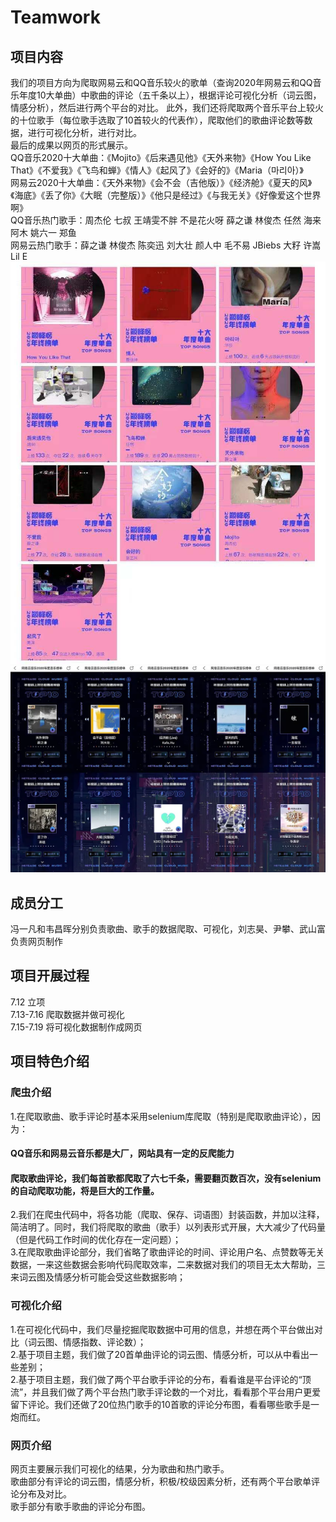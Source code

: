 # Teamwork
## 项目内容
我们的项目方向为爬取网易云和QQ音乐较火的歌单（查询2020年网易云和QQ音乐年度10大单曲）中歌曲的评论（五千条以上），根据评论可视化分析（词云图，情感分析），然后进行两个平台的对比。
此外，我们还将爬取两个音乐平台上较火的十位歌手（每位歌手选取了10首较火的代表作），爬取他们的歌曲评论数等数据，进行可视化分析，进行对比。  
最后的成果以网页的形式展示。  
QQ音乐2020十大单曲：《Mojito》《后来遇见他》《天外来物》《How You Like That》《不爱我》《飞鸟和蝉》《情人》《起风了》《会好的》《Maria（마리아）》  
网易云2020十大单曲：《天外来物》《会不会（吉他版）》《经济舱》《夏天的风》《海底》《丢了你》《大眠（完整版）》《他只是经过》《与我无关》《好像爱这个世界啊》  
QQ音乐热门歌手：周杰伦 七叔 王靖雯不胖 不是花火呀 薛之谦 林俊杰 任然 海来阿木 姚六一 郑鱼  
网易云热门歌手：薛之谦 林俊杰 陈奕迅 刘大壮 颜人中 毛不易 JBiebs 大籽 许嵩 Lil E  
![image](https://github.com/caufeng/Teamwork/raw/master/images/qq.png)  
![image](https://github.com/caufeng/Teamwork/raw/master/images/wyy.png) 
## 成员分工
冯一凡和韦昌晖分别负责歌曲、歌手的数据爬取、可视化，刘志昊、尹攀、武山富负责网页制作
## 项目开展过程
7.12 立项  
7.13-7.16 爬取数据并做可视化  
7.15-7.19 将可视化数据制作成网页  
## 项目特色介绍
### 爬虫介绍
1.在爬取歌曲、歌手评论时基本采用selenium库爬取（特别是爬取歌曲评论），因为：  
#### QQ音乐和网易云音乐都是大厂，网站具有一定的反爬能力  
#### 爬取歌曲评论，我们每首歌都爬取了六七千条，需要翻页数百次，没有selenium的自动爬取功能，将是巨大的工作量。  
2.我们在爬虫代码中，将各功能（爬取、保存、词语图）封装函数，并加以注释，简洁明了。同时，我们将爬取的歌曲（歌手）以列表形式开展，大大减少了代码量（但是代码工作时间的优化存在一定问题）；  
3.在爬取歌曲评论部分，我们省略了歌曲评论的时间、评论用户名、点赞数等无关数据，一来这些数据会影响代码爬取效率，二来数据对我们的项目无太大帮助，三来词云图及情感分析可能会受这些数据影响；  
### 可视化介绍  
1.在可视化代码中，我们尽量挖掘爬取数据中可用的信息，并想在两个平台做出对比（词云图、情感指数、评论数）；  
2.基于项目主题，我们做了20首单曲评论的词云图、情感分析，可以从中看出一些差别；  
2.基于项目主题，我们做了两个平台歌手评论的分布，看看谁是平台评论的“顶流”，并且我们做了两个平台热门歌手评论数的一个对比，看看那个平台用户更爱留下评论。我们还做了20位热门歌手的10首歌的评论分布图，看看哪些歌手是一炮而红。  
### 网页介绍  
网页主要展示我们可视化的结果，分为歌曲和热门歌手。  
歌曲部分有评论的词云图，情感分析，积极/校级因素分析，还有两个平台歌单评论分布及对比。  
歌手部分有歌手歌曲的评论分布图。

